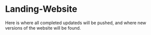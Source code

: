 # Landing-Website
Here is where all completed updateds will be pushed, and where new versions of the website will be found.
